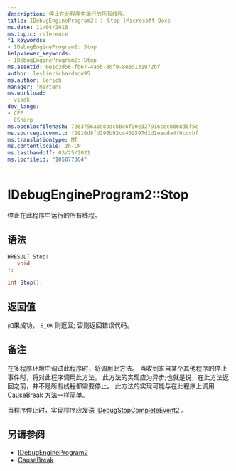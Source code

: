 ```yaml
---
description: 停止在此程序中运行的所有线程。
title: IDebugEngineProgram2：： Stop |Microsoft Docs
ms.date: 11/04/2016
ms.topic: reference
f1_keywords:
- IDebugEngineProgram2::Stop
helpviewer_keywords:
- IDebugEngineProgram2::Stop
ms.assetid: 6e1c3d56-fb67-4a5b-80f9-8ee5131972bf
author: leslierichardson95
ms.author: lerich
manager: jmartens
ms.workload:
- vssdk
dev_langs:
- CPP
- CSharp
ms.openlocfilehash: 7263756a0a8bacbbc6f90e327916cec8868d8f5c
ms.sourcegitcommit: f2916d8fd296b92cc402597d1d1eecda4f6cccbf
ms.translationtype: MT
ms.contentlocale: zh-CN
ms.lasthandoff: 03/25/2021
ms.locfileid: "105077364"
---
```

# <a name="idebugengineprogram2stop"></a>IDebugEngineProgram2::Stop
停止在此程序中运行的所有线程。

## <a name="syntax"></a>语法

```cpp
HRESULT Stop( 
   void 
);
```

```csharp
int Stop();
```

## <a name="return-value"></a>返回值
 如果成功， `S_OK` 则返回; 否则返回错误代码。

## <a name="remarks"></a>备注
 在多程序环境中调试此程序时，将调用此方法。 当收到来自某个其他程序的停止事件时，将对此程序调用此方法。 此方法的实现应为异步;也就是说，在此方法返回之前，并不是所有线程都需要停止。 此方法的实现可能与在此程序上调用 [CauseBreak](../../../extensibility/debugger/reference/idebugprogram2-causebreak.md) 方法一样简单。

 当程序停止时，实现程序应发送 [IDebugStopCompleteEvent2](../../../extensibility/debugger/reference/idebugstopcompleteevent2.md) 。

## <a name="see-also"></a>另请参阅
- [IDebugEngineProgram2](../../../extensibility/debugger/reference/idebugengineprogram2.md)
- [CauseBreak](../../../extensibility/debugger/reference/idebugprogram2-causebreak.md)
